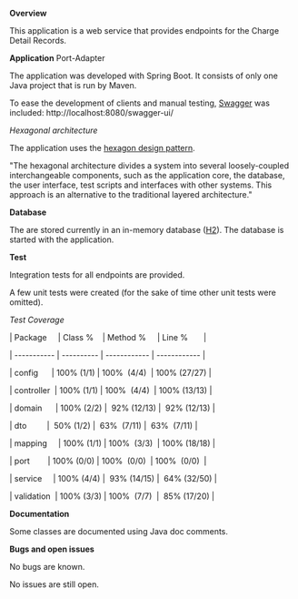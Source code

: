 **Overview**

This application is a web service that provides endpoints for the Charge Detail Records.




**Application**
Port-Adapter

The application was developed with Spring Boot. It consists of only one Java project that is run by Maven.

To ease the development of clients and manual testing, [Swagger](https://swagger.io/) was included:
http://localhost:8080/swagger-ui/



*Hexagonal architecture*

The application uses the [hexagon design pattern](https://en.wikipedia.org/wiki/Hexagonal_architecture_(software)).

"The hexagonal architecture divides a system into several loosely-coupled interchangeable components, such as the application core, the database, the user interface, test scripts and interfaces with other systems. This approach is an alternative to the traditional layered architecture."




**Database**

The are stored currently in an in-memory database ([H2](https://www.h2database.com/)). The database is started with the application.




**Test**

Integration tests for all endpoints are provided.

A few unit tests were created (for the sake of time other unit tests were omitted).




*Test Coverage*

| Package     | Class %    | Method %     | Line %       |

| ----------- | ---------- | ------------ | ------------ |

| config      | 100% (1/1) | 100%  (4/4)  | 100% (27/27) |

| controller  | 100% (1/1) | 100%  (4/4)  | 100% (13/13) |

| domain      | 100% (2/2) |  92% (12/13) |  92% (12/13) |

| dto         |  50% (1/2) |  63%  (7/11) |  63%  (7/11) |

| mapping     | 100% (1/1) | 100%  (3/3)  | 100% (18/18) |

| port        | 100% (0/0) | 100%  (0/0)  | 100%  (0/0)  |

| service     | 100% (4/4) |  93% (14/15) |  64% (32/50) |

| validation  | 100% (3/3) | 100%  (7/7)  |  85% (17/20) |




**Documentation**

Some classes are documented using Java doc comments.




**Bugs and open issues**

No bugs are known.

No issues are still open.


